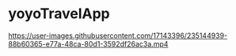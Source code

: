 # yoyoTravelApp


https://user-images.githubusercontent.com/17143396/235144939-88b60365-e77a-48ca-80d1-3592df26ac3a.mp4

